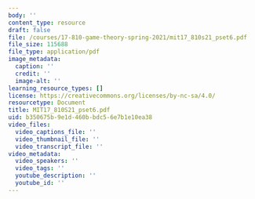 ```yaml
---
body: ''
content_type: resource
draft: false
file: /courses/17-810-game-theory-spring-2021/mit17_810s21_pset6.pdf
file_size: 115688
file_type: application/pdf
image_metadata:
  caption: ''
  credit: ''
  image-alt: ''
learning_resource_types: []
license: https://creativecommons.org/licenses/by-nc-sa/4.0/
resourcetype: Document
title: MIT17_810S21_pset6.pdf
uid: b350675b-9e1d-460b-bdc5-6e7b1e10ea38
video_files:
  video_captions_file: ''
  video_thumbnail_file: ''
  video_transcript_file: ''
video_metadata:
  video_speakers: ''
  video_tags: ''
  youtube_description: ''
  youtube_id: ''
---
```

